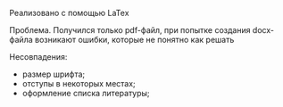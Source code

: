 Реализовано с помощью LaTex

Проблема. Получился только pdf-файл, при попытке создания docx-файла возникают ошибки, которые не понятно как решать

Несовпадения:
- размер шрифта;
- отступы в некоторых местах;
- оформление списка литературы;

